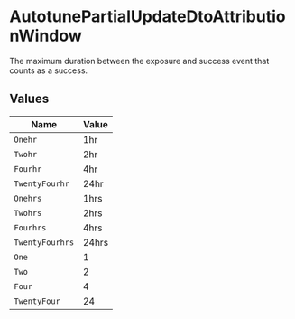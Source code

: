# AutotunePartialUpdateDtoAttributionWindow

The maximum duration between the exposure and success event that counts as a success.


## Values

| Name            | Value           |
| --------------- | --------------- |
| `Onehr`         | 1hr             |
| `Twohr`         | 2hr             |
| `Fourhr`        | 4hr             |
| `TwentyFourhr`  | 24hr            |
| `Onehrs`        | 1hrs            |
| `Twohrs`        | 2hrs            |
| `Fourhrs`       | 4hrs            |
| `TwentyFourhrs` | 24hrs           |
| `One`           | 1               |
| `Two`           | 2               |
| `Four`          | 4               |
| `TwentyFour`    | 24              |